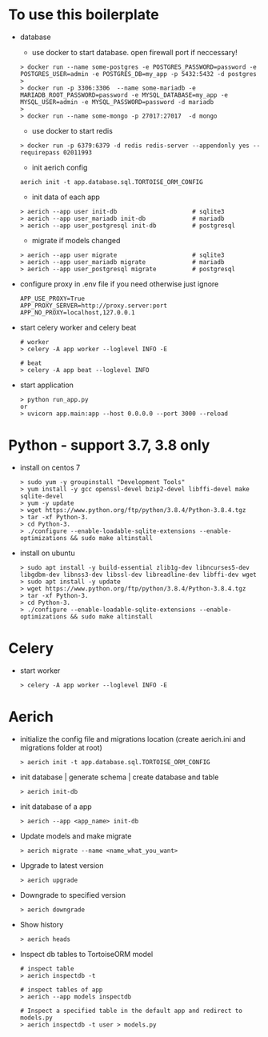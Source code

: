 # To use this boilerplate
- database
    - use docker to start database. open firewall port if neccessary!
    ```
    > docker run --name some-postgres -e POSTGRES_PASSWORD=password -e POSTGRES_USER=admin -e POSTGRES_DB=my_app -p 5432:5432 -d postgres
    >
    > docker run -p 3306:3306  --name some-mariadb -e MARIADB_ROOT_PASSWORD=password -e MYSQL_DATABASE=my_app -e MYSQL_USER=admin -e MYSQL_PASSWORD=password -d mariadb
    >
    > docker run --name some-mongo -p 27017:27017  -d mongo
    ```
    - use docker to start redis
    ```
    > docker run -p 6379:6379 -d redis redis-server --appendonly yes --requirepass 02011993
    ```
    - init aerich config
    ```
    aerich init -t app.database.sql.TORTOISE_ORM_CONFIG
    ```
    - init data of each app
    ```
    > aerich --app user init-db                     # sqlite3
    > aerich --app user_mariadb init-db             # mariadb
    > aerich --app user_postgresql init-db          # postgresql
    ```
    - migrate if models changed
    ```
    > aerich --app user migrate                     # sqlite3
    > aerich --app user_mariadb migrate             # mariadb
    > aerich --app user_postgresql migrate          # postgresql
    ```

- configure proxy in .env file if you need otherwise just ignore
    ```
    APP_USE_PROXY=True
    APP_PROXY_SERVER=http://proxy.server:port
    APP_NO_PROXY=localhost,127.0.0.1
    ```

- start celery worker and celery beat
    ```
    # worker
    > celery -A app worker --loglevel INFO -E

    # beat
    > celery -A app beat --loglevel INFO
    ```

- start application
    ```
    > python run_app.py
    or
    > uvicorn app.main:app --host 0.0.0.0 --port 3000 --reload
    ```

# Python - support 3.7, 3.8 only
- install on centos 7
    ```
    > sudo yum -y groupinstall "Development Tools"
    > yum install -y gcc openssl-devel bzip2-devel libffi-devel make sqlite-devel
    > yum -y update
    > wget https://www.python.org/ftp/python/3.8.4/Python-3.8.4.tgz
    > tar -xf Python-3.
    > cd Python-3.
    > ./configure --enable-loadable-sqlite-extensions --enable-optimizations && sudo make altinstall
    ```
- install on ubuntu
    ```
    > sudo apt install -y build-essential zlib1g-dev libncurses5-dev libgdbm-dev libnss3-dev libssl-dev libreadline-dev libffi-dev wget
    > sudo apt install -y update
    > wget https://www.python.org/ftp/python/3.8.4/Python-3.8.4.tgz
    > tar -xf Python-3.
    > cd Python-3.
    > ./configure --enable-loadable-sqlite-extensions --enable-optimizations && sudo make altinstall
    ```

# Celery
- start worker
    ```
    > celery -A app worker --loglevel INFO -E
    ```

# Aerich
- initialize the config file and migrations location (create aerich.ini and migrations folder at root)
    ```
    > aerich init -t app.database.sql.TORTOISE_ORM_CONFIG
    ```
- init database | generate schema | create database and table
    ```
    > aerich init-db
    ```

- init database of a app
    ```
    > aerich --app <app_name> init-db
    ```

- Update models and make migrate
    ```
    > aerich migrate --name <name_what_you_want>
    ```
- Upgrade to latest version
    ```
    > aerich upgrade
    ```
- Downgrade to specified version
    ```
    > aerich downgrade
    ```
- Show history
    ```
    > aerich heads
    ```
- Inspect db tables to TortoiseORM model
    ```
    # inspect table
    > aerich inspectdb -t

    # inspect tables of app
    > aerich --app models inspectdb

    # Inspect a specified table in the default app and redirect to models.py
    > aerich inspectdb -t user > models.py
    ```

